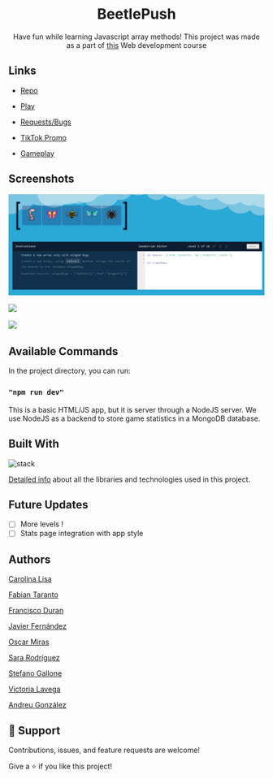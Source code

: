 <h1 align="center">BeetlePush</h1>

<p align="center">Have fun while learning Javascript array methods! This project was made as a part of <a target="_blank"  href="https://www.bit.es/desarrollo-de-aplicaciones-web/">this</a> Web development course</p>

## Links

- [Repo](https://github.com/FOAP-NetMind-2022/beetlepush)

- [Play](https://beetlepush.herokuapp.com/)

- [Requests/Bugs](https://github.com/FOAP-NetMind-2022/beetlepush/issues)

- [TikTok Promo](https://www.tiktok.com/@victoriageeks/video/7156273915180944645?_r=1&_t=8WeyzaPCIWE&is_from_webapp=v1&item_id=7156273915180944645)

- [Gameplay]()

## Screenshots

![Home Page](/screenshots/screen1.png)

![](/screenshots/2.png)

![](/screenshots/3.png)

## Available Commands

In the project directory, you can run:


### `"npm run dev"`

This is a basic HTML/JS app, but it is server through a NodeJS server. We use NodeJS as a backend to store game statistics in a MongoDB database.

## Built With

![stack](https://user-images.githubusercontent.com/105077371/192238440-29a02959-0654-49d7-af18-5bf5ed884a97.jpg)

[Detailed info](https://github.com/FOAP-NetMind-2022/beetlepush/wiki/Technologies-used-in-BeetlePush) about all the libraries and technologies used in this project.

## Future Updates

- [ ] More levels !
- [ ] Stats page integration with app style

## Authors

[Carolina Lisa](https://github.com/lisis)

[Fabian Taranto](https://github.com/fataranto)

[Francisco Duran](https://github.com/Francesc1980)

[Javier Fernández](https://github.com/thebadjavi)

[Oscar Miras](https://github.com/omiras)

[Sara Rodríguez](https://github.com/SaraaLee)

[Stefano Gallone](https://github.com/Ste2812)

[Victoria Lavega](https://github.com/victoriageeks)

[Andreu González](https://github.com/Andreu-G)


## 🤝 Support

Contributions, issues, and feature requests are welcome!

Give a ⭐️ if you like this project!
